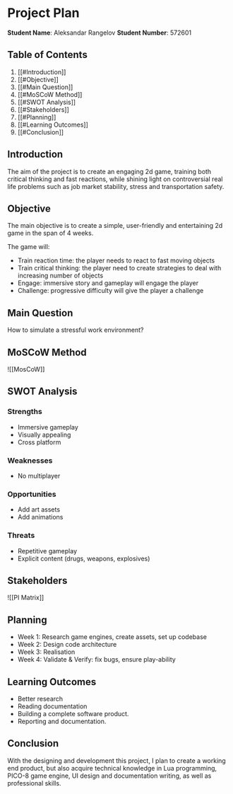 # Project Plan

**Student Name**: Aleksandar Rangelov
**Student Number**: 572601 

## Table of Contents

1. [[#Introduction]]
2. [[#Objective]]
3. [[#Main Question]]
4. [[#MoSCoW Method]]
5. [[#SWOT Analysis]]
6. [[#Stakeholders]]
7. [[#Planning]]
8. [[#Learning Outcomes]]
9. [[#Conclusion]]

## Introduction

The aim of the project is to create an engaging 2d game,
training both critical thinking and fast reactions, 
while shining light on controversial real life problems such as
job market stability, stress and transportation safety.

## Objective

The main objective is to create a simple, user-friendly and entertaining
2d game in the span of 4 weeks.

The game will:

- Train reaction time: the player needs to react to fast moving objects
- Train critical thinking: the player need to create strategies to deal with increasing number of objects
- Engage: immersive story and gameplay will engage the player
- Challenge: progressive difficulty will give the player a challenge

## Main Question

How to simulate a stressful work environment?

## MoSCoW Method

![[MosCoW]]

## SWOT Analysis

### Strengths

- Immersive gameplay
- Visually appealing
- Cross platform

### Weaknesses
 
- No multiplayer

### Opportunities

- Add art assets
- Add animations

### Threats

- Repetitive gameplay
- Explicit content (drugs, weapons, explosives)

## Stakeholders

![[PI Matrix]]

## Planning

- Week 1: Research game engines, create assets, set up codebase
- Week 2: Design code architecture 
- Week 3: Realisation
- Week 4: Validate & Verify: fix bugs, ensure play-ability

##  Learning Outcomes

- Better research
- Reading documentation
- Building a complete software product.
- Reporting and documentation.

## Conclusion

With the designing and development this project, I plan to create a working end product, but also acquire technical knowledge in Lua programming, PICO-8 game engine, UI design and documentation writing, as well as professional skills.